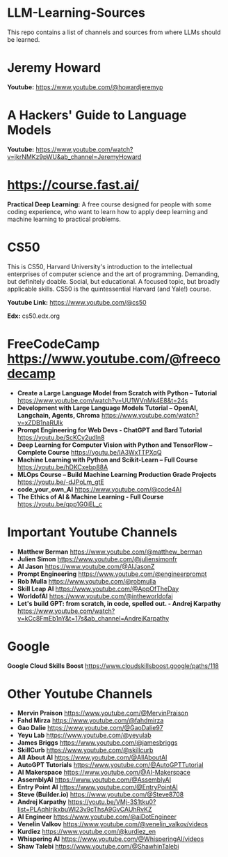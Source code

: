 # LLM-Learning-Sources
This repo contains a list of channels and sources from where LLMs should be learned.


# Jeremy Howard

**Youtube:** https://www.youtube.com/@howardjeremyp


# A Hackers' Guide to Language Models

**Youtube:** https://www.youtube.com/watch?v=jkrNMKz9pWU&ab_channel=JeremyHoward


# https://course.fast.ai/

**Practical Deep Learning:** A free course designed for people with some coding experience, who want to learn how to apply deep learning and machine learning to practical problems.

# CS50

This is CS50, Harvard University's introduction to the intellectual enterprises of computer science and the art of programming. Demanding, but definitely doable. Social, but educational. A focused topic, but broadly applicable skills. CS50 is the quintessential Harvard (and Yale!) course.

**Youtube Link:** https://www.youtube.com/@cs50

**Edx:** cs50.edx.org


# FreeCodeCamp https://www.youtube.com/@freecodecamp

* **Create a Large Language Model from Scratch with Python – Tutorial** https://www.youtube.com/watch?v=UU1WVnMk4E8&t=24s
* **Development with Large Language Models Tutorial – OpenAI, Langchain, Agents, Chroma** https://www.youtube.com/watch?v=xZDB1naRUlk
* **Prompt Engineering for Web Devs - ChatGPT and Bard Tutorial** https://youtu.be/ScKCy2udln8
* **Deep Learning for Computer Vision with Python and TensorFlow – Complete Course** https://youtu.be/IA3WxTTPXqQ
* **Machine Learning with Python and Scikit-Learn – Full Course** https://youtu.be/hDKCxebp88A
* **MLOps Course – Build Machine Learning Production Grade Projects**  https://youtu.be/-dJPoLm_gtE
* **code_your_own_AI** https://www.youtube.com/@code4AI
* **The Ethics of AI & Machine Learning - Full Course** https://youtu.be/qpp1G0iEL_c




# Important Youtube Channels 

* **Matthew Berman** https://www.youtube.com/@matthew_berman
* **Julien Simon** https://www.youtube.com/@juliensimonfr
* **AI Jason** https://www.youtube.com/@AIJasonZ
* **Prompt Engineering** https://www.youtube.com/@engineerprompt
* **Rob Mulla** https://www.youtube.com/@robmulla
* **Skill Leap AI** https://www.youtube.com/@AppOfTheDay
* **WorldofAI** https://www.youtube.com/@intheworldofai
* **Let's build GPT: from scratch, in code, spelled out. - Andrej Karpathy** https://www.youtube.com/watch?v=kCc8FmEb1nY&t=17s&ab_channel=AndrejKarpathy


# Google

**Google Cloud Skills Boost** https://www.cloudskillsboost.google/paths/118



# Other Youtube Channels

* **Mervin Praison** https://www.youtube.com/@MervinPraison
* **Fahd Mirza** https://www.youtube.com/@fahdmirza
* **Gao Dalie** https://www.youtube.com/@GaoDalie97
* **Yeyu Lab** https://www.youtube.com/@yeyulab
* **James Briggs** https://www.youtube.com/@jamesbriggs
* **SkillCurb** https://www.youtube.com/@skillcurb
* **All About AI** https://www.youtube.com/@AllAboutAI
* **AutoGPT Tutorials** https://www.youtube.com/@AutoGPTTutorial
* **AI Makerspace** https://www.youtube.com/@AI-Makerspace
* **AssemblyAI** https://www.youtube.com/@AssemblyAI
* **Entry Point AI** https://www.youtube.com/@EntryPointAI
* **Steve (Builder.io)** https://www.youtube.com/@Steve8708
* **Andrej Karpathy** https://youtu.be/VMj-3S1tku0?list=PLAqhIrjkxbuWI23v9cThsA9GvCAUhRvKZ
* **AI Engineer** https://www.youtube.com/@aiDotEngineer
* **Venelin Valkov** https://www.youtube.com/@venelin_valkov/videos
* **Kurdiez** https://www.youtube.com/@kurdiez_en
* **Whispering AI** https://www.youtube.com/@WhisperingAI/videos
* **Shaw Talebi** https://www.youtube.com/@ShawhinTalebi

